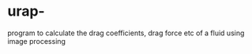 # urap-

program to calculate the drag coefficients, drag force etc of a fluid using image processing 
